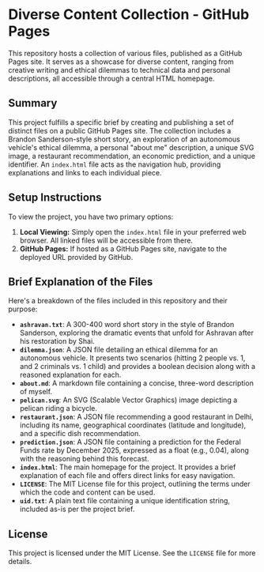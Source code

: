 # Diverse Content Collection - GitHub Pages

This repository hosts a collection of various files, published as a GitHub Pages site. It serves as a showcase for diverse content, ranging from creative writing and ethical dilemmas to technical data and personal descriptions, all accessible through a central HTML homepage.

## Summary

This project fulfills a specific brief by creating and publishing a set of distinct files on a public GitHub Pages site. The collection includes a Brandon Sanderson-style short story, an exploration of an autonomous vehicle's ethical dilemma, a personal "about me" description, a unique SVG image, a restaurant recommendation, an economic prediction, and a unique identifier. An `index.html` file acts as the navigation hub, providing explanations and links to each individual piece.

## Setup Instructions

To view the project, you have two primary options:

1.  **Local Viewing:** Simply open the `index.html` file in your preferred web browser. All linked files will be accessible from there.
2.  **GitHub Pages:** If hosted as a GitHub Pages site, navigate to the deployed URL provided by GitHub.

## Brief Explanation of the Files

Here's a breakdown of the files included in this repository and their purpose:

*   **`ashravan.txt`**: A 300-400 word short story in the style of Brandon Sanderson, exploring the dramatic events that unfold for Ashravan after his restoration by Shai.
*   **`dilemma.json`**: A JSON file detailing an ethical dilemma for an autonomous vehicle. It presents two scenarios (hitting 2 people vs. 1, and 2 criminals vs. 1 child) and provides a boolean decision along with a reasoned explanation for each.
*   **`about.md`**: A markdown file containing a concise, three-word description of myself.
*   **`pelican.svg`**: An SVG (Scalable Vector Graphics) image depicting a pelican riding a bicycle.
*   **`restaurant.json`**: A JSON file recommending a good restaurant in Delhi, including its name, geographical coordinates (latitude and longitude), and a specific dish recommendation.
*   **`prediction.json`**: A JSON file containing a prediction for the Federal Funds rate by December 2025, expressed as a float (e.g., 0.04), along with the reasoning behind this forecast.
*   **`index.html`**: The main homepage for the project. It provides a brief explanation of each file and offers direct links for easy navigation.
*   **`LICENSE`**: The MIT License file for this project, outlining the terms under which the code and content can be used.
*   **`uid.txt`**: A plain text file containing a unique identification string, included as-is per the project brief.

## License

This project is licensed under the MIT License. See the `LICENSE` file for more details.